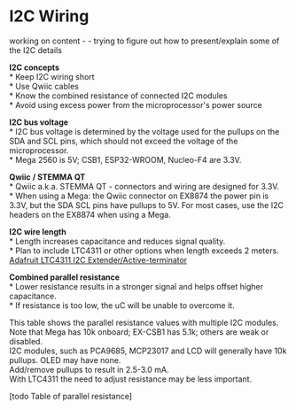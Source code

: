 # I2C Wiring

working on content - - trying to figure out how to present/explain some of the I2C details

<strong>I2C concepts</strong>  
    * Keep I2C wiring short  
    * Use Qwiic cables  
    * Know the combined resistance of connected I2C modules  
    * Avoid using excess power from the microprocessor's power source  

<strong>I2C bus voltage</strong>  
    * I2C bus voltage is determined by the voltage used for the pullups on the SDA and SCL pins, which should not exceed the voltage of the microprocessor.  
    * Mega 2560 is 5V; CSB1, ESP32-WROOM, Nucleo-F4 are 3.3V.  

<strong>Qwiic / STEMMA QT</strong>  
    * Qwiic a.k.a. STEMMA QT - connectors and wiring are designed for 3.3V.  
    * When using a Mega:  the Qwiic connector on EX8874 the power pin is 3.3V, but the SDA SCL pins have pullups to 5V. For most cases, use the I2C headers on the EX8874 when using a Mega.  

<strong>I2C wire length</strong>  
    * Length increases capacitance and reduces signal quality.  
    * Plan to include LTC4311 or other options when length exceeds 2 meters.  
      [Adafruit LTC4311 I2C Extender/Active-terminator](https://learn.adafruit.com/adafruit-ltc4311-i2c-extender-active-terminator)

<strong>Combined parallel resistance</strong>  
    * Lower resistance results in a stronger signal and helps offset higher capacitance.  
    * If resistance is too low, the uC will be unable to overcome it.  

This table shows the parallel resistance values with multiple I2C modules.  
Note that Mega has 10k onboard; EX-CSB1 has 5.1k; others are weak or disabled.  
I2C modules, such as PCA9685, MCP23017 and LCD will generally have 10k pullups. OLED may have none.  
Add/remove pullups to result in 2.5-3.0 mA.  
With LTC4311 the need to adjust resistance may be less important.  

[todo Table of parallel resistance]  
